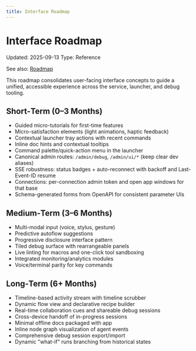 ```yaml
---
title: Interface Roadmap
---
```


# Interface Roadmap

Updated: 2025-09-13
Type: Reference

See also: [Roadmap](ROADMAP.md)

This roadmap consolidates user-facing interface concepts to guide a unified, accessible experience across the service, launcher, and debug tooling.

## Short‑Term (0–3 Months)
- Guided micro-tutorials for first-time features
- Micro-satisfaction elements (light animations, haptic feedback)
- Contextual launcher tray actions with recent commands
- Inline doc hints and contextual tooltips
- Command palette/quick-action menu in the launcher
 - Canonical admin routes: `/admin/debug`, `/admin/ui/*` (keep clear dev aliases)
 - SSE robustness: status badges + auto-reconnect with backoff and Last-Event-ID resume
 - Connections: per-connection admin token and open app windows for that base
 - Schema-generated forms from OpenAPI for consistent parameter UIs

## Medium‑Term (3–6 Months)
- Multi-modal input (voice, stylus, gesture)
- Predictive autoflow suggestions
- Progressive disclosure interface pattern
- Tiled debug surface with rearrangeable panels
- Live linting for macros and one-click tool sandboxing
- Integrated monitoring/analytics modules
- Voice/terminal parity for key commands

## Long‑Term (6+ Months)
- Timeline-based activity stream with timeline scrubber
- Dynamic flow view and declarative recipe builder
- Real-time collaboration cues and shareable debug sessions
- Cross-device handoff of in-progress sessions
- Minimal offline docs packaged with app
- Inline node graph visualization of agent events
- Comprehensive debug session export/import
- Dynamic "what-if" runs branching from historical states
